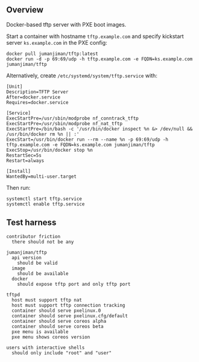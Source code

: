 ## Overview

Docker-based tftp server with PXE boot images.

Start a container with hostname `tftp.example.com` and
specify kickstart server `ks.example.com` in the PXE config:

    docker pull jumanjiman/tftp:latest
    docker run -d -p 69:69/udp -h tftp.example.com -e FQDN=ks.example.com jumanjiman/tftp

Alternatively, create `/etc/systemd/system/tftp.service` with:

```
[Unit]
Description=TFTP Server
After=docker.service
Requires=docker.service

[Service]
ExecStartPre=/usr/sbin/modprobe nf_conntrack_tftp
ExecStartPre=/usr/sbin/modprobe nf_nat_tftp
ExecStartPre=/bin/bash -c '/usr/bin/docker inspect %n &> /dev/null && /usr/bin/docker rm %n || :'
ExecStart=/usr/bin/docker run --rm --name %n -p 69:69/udp -h tftp.example.com -e FQDN=ks.example.com jumanjiman/tftp
ExecStop=/usr/bin/docker stop %n
RestartSec=5s
Restart=always

[Install]
WantedBy=multi-user.target
```

Then run:

    systemctl start tftp.service
    systemctl enable tftp.service


Test harness
------------

    contributor friction
      there should not be any

    jumanjiman/tftp
      api version
        should be valid
      image
        should be available
      docker
        should expose tftp port and only tftp port

    tftpd
      host must support tftp nat
      host must support tftp connection tracking
      container should serve pxelinux.0
      container should serve pxelinux.cfg/default
      container should serve coreos alpha
      container should serve coreos beta
      pxe menu is available
      pxe menu shows coreos version

    users with interactive shells
      should only include "root" and "user"
